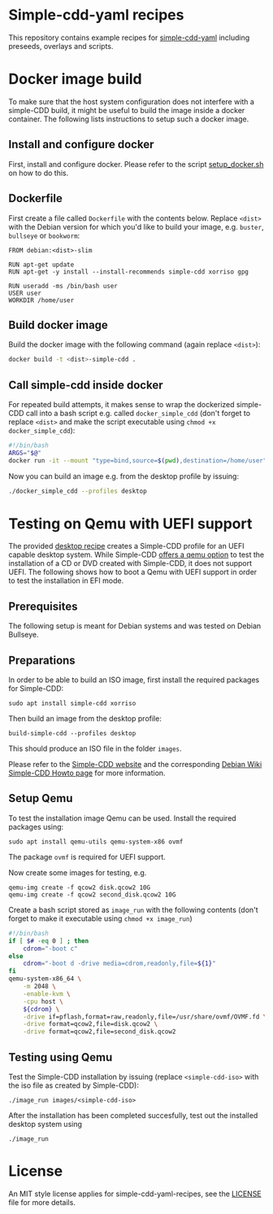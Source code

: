 # Simple-cdd-yaml recipes

This repository contains example recipes for
[simple-cdd-yaml](https://github.com/swvanbuuren/simple-cdd-yaml) including
preseeds, overlays and scripts.

# Docker image build

To make sure that the host system configuration does not interfere with a
simple-CDD build, it might be useful to build the image inside a docker
container. The following lists instructions to setup such a docker image.

## Install and configure docker

First, install and configure docker. Please refer to the script [setup_docker.sh](scripts/setup_docker.sh) on how to do this.

## Dockerfile

First create a file called `Dockerfile` with the contents below. Replace
`<dist>` with the Debian version for which you'd like to build your image, e.g.
`buster`, `bullseye` or `bookworm`:

```docker
FROM debian:<dist>-slim

RUN apt-get update
RUN apt-get -y install --install-recommends simple-cdd xorriso gpg

RUN useradd -ms /bin/bash user
USER user
WORKDIR /home/user
```

## Build docker image

Build the docker image with the following command (again replace `<dist>`):
```bash
docker build -t <dist>-simple-cdd .
```

## Call simple-cdd inside docker

For repeated build attempts, it makes sense to wrap the dockerized simple-CDD
call into a bash script e.g. called `docker_simple_cdd` (don't forget to replace
`<dist>` and make the script executable using `chmod +x docker_simple_cdd`):
```bash
#!/bin/bash
ARGS="$@"
docker run -it --mount "type=bind,source=$(pwd),destination=/home/user" <dist>-simple-cdd /bin/sh -c "simple-cdd $ARGS"
```

Now you can build an image e.g. from the desktop profile by issuing:

```bash
./docker_simple_cdd --profiles desktop
```

# Testing on Qemu with UEFI support

The provided [desktop recipe](./recipes/desktop.yaml) creates a Simple-CDD
profile for an UEFI capable desktop system. While Simple-CDD [offers a qemu
option](https://salsa.debian.org/debian/simple-cdd/-/blob/master/README?plain=1#L49)
to test the installation of a CD or DVD created with Simple-CDD, it does not
support UEFI. The following shows how to boot a Qemu with UEFI support in order
to test the installation in EFI mode. 

## Prerequisites

The following setup is meant for Debian systems and was tested on Debian Bullseye.

## Preparations

In order to be able to build an ISO image, first install the required packages
for Simple-CDD:
```
sudo apt install simple-cdd xorriso
```
Then build an image from the desktop profile:
```
build-simple-cdd --profiles desktop
```
This should produce an ISO file in the folder `images`.

Please refer to the [Simple-CDD website](https://salsa.debian.org/debian/simple-cdd) and the
corresponding [Debian Wiki Simple-CDD Howto page](https://wiki.debian.org/Simple-CDD/Howto)
for more information.

## Setup Qemu

To test the installation image Qemu can be used. Install the required packages
using:
```
sudo apt install qemu-utils qemu-system-x86 ovmf
```
The package `ovmf` is required for UEFI support.

Now create some images for testing, e.g.
```
qemu-img create -f qcow2 disk.qcow2 10G
qemu-img create -f qcow2 second_disk.qcow2 10G
```
Create a bash script stored as `image_run` with the following contents (don't
forget to make it executable using `chmod +x image_run`)

```bash
#!/bin/bash
if [ $# -eq 0 ] ; then
    cdrom="-boot c"
else
    cdrom="-boot d -drive media=cdrom,readonly,file=${1}"
fi
qemu-system-x86_64 \
    -m 2048 \
    -enable-kvm \
    -cpu host \
    ${cdrom} \
    -drive if=pflash,format=raw,readonly,file=/usr/share/ovmf/OVMF.fd \
    -drive format=qcow2,file=disk.qcow2 \
    -drive format=qcow2,file=second_disk.qcow2
```

## Testing using Qemu

Test the Simple-CDD installation by issuing (replace `<simple-cdd-iso>` with the
iso file as created by Simple-CDD):
```
./image_run images/<simple-cdd-iso>
```
After the installation has been completed succesfully, test out the installed
desktop system using 

```
./image_run
```

# License

An MIT style license applies for simple-cdd-yaml-recipes, see the
[LICENSE](LICENSE) file for more details.
